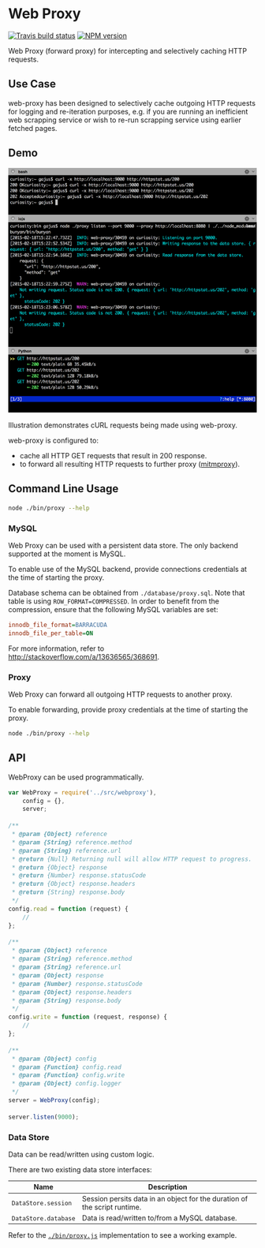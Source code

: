 # Web Proxy

[![Travis build status](http://img.shields.io/travis/gajus/web-proxy/master.svg?style=flat)](https://travis-ci.org/gajus/web-proxy)
[![NPM version](http://img.shields.io/npm/v/web-proxy.svg?style=flat)](https://www.npmjs.org/package/web-proxy)

Web Proxy (forward proxy) for intercepting and selectively caching HTTP requests.

## Use Case

web-proxy has been designed to selectively cache outgoing HTTP requests for logging and re-iteration purposes, e.g. if you are running an inefficient web scrapping service or wish to re-run scrapping service using earlier fetched pages.

## Demo

![cURL, web proxy, mitmproxy](./docs/web-proxy.png)

Illustration demonstrates cURL requests being made using web-proxy.

web-proxy is configured to:

* cache all HTTP GET requests that result in 200 response.
* to forward all resulting HTTP requests to further proxy ([mitmproxy](https://mitmproxy.org/)).

## Command Line Usage

```sh
node ./bin/proxy --help
```

### MySQL

Web Proxy can be used with a persistent data store. The only backend supported at the moment is MySQL.

To enable use of the MySQL backend, provide connections credentials at the time of starting the proxy.

Database schema can be obtained from `./database/proxy.sql`. Note that table is using `ROW_FORMAT=COMPRESSED`. In order to benefit from the compression, ensure that the following MySQL variables are set:

```ini
innodb_file_format=BARRACUDA
innodb_file_per_table=ON
```

For more information, refer to http://stackoverflow.com/a/13636565/368691.

### Proxy

Web Proxy can forward all outgoing HTTP requests to another proxy.

To enable forwarding, provide proxy credentials at the time of starting the proxy.

```sh
node ./bin/proxy --help
```

## API

WebProxy can be used programmatically.

```js
var WebProxy = require('../src/webproxy'),
    config = {},
    server;

/**
 * @param {Object} reference
 * @param {String} reference.method
 * @param {String} reference.url
 * @return {Null} Returning null will allow HTTP request to progress.
 * @return {Object} response
 * @return {Number} response.statusCode
 * @return {Object} response.headers
 * @return {String} response.body
 */
config.read = function (request) {
    //
};

/**
 * @param {Object} reference
 * @param {String} reference.method
 * @param {String} reference.url
 * @param {Object} response
 * @param {Number} response.statusCode
 * @param {Object} response.headers
 * @param {String} response.body
 */
config.write = function (request, response) {
    //
};

/**
 * @param {Object} config
 * @param {Function} config.read
 * @param {Function} config.write
 * @param {Object} config.logger
 */
server = WebProxy(config);

server.listen(9000);
```

### Data Store

Data can be read/written using custom logic.

There are two existing data store interfaces:

| Name | Description |
| --- | --- |
| `DataStore.session` | Session persits data in an object for the duration of the script runtime. |
| `DataStore.database` | Data is read/written to/from a MySQL database. |

Refer to the [`./bin/proxy.js`](./bin/proxy.js) implementation to see a working example.

